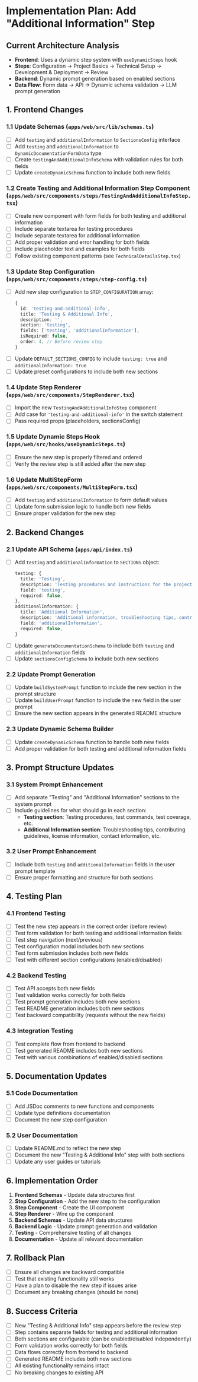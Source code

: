 # Implementation Plan: Add "Additional Information" Step

## Current Architecture Analysis

- **Frontend**: Uses a dynamic step system with `useDynamicSteps` hook
- **Steps**: Configuration → Project Basics → Technical Setup → Development & Deployment → Review
- **Backend**: Dynamic prompt generation based on enabled sections
- **Data Flow**: Form data → API → Dynamic schema validation → LLM prompt generation

## 1. Frontend Changes

### 1.1 Update Schemas (`apps/web/src/lib/schemas.ts`)

- [ ] Add `testing` and `additionalInformation` to `SectionsConfig` interface
- [ ] Add `testing` and `additionalInformation` to `DynamicDocumentationFormData` type
- [ ] Create `testingAndAdditionalInfoSchema` with validation rules for both fields
- [ ] Update `createDynamicSchema` function to include both new fields

### 1.2 Create Testing and Additional Information Step Component (`apps/web/src/components/steps/TestingAndAdditionalInfoStep.tsx`)

- [ ] Create new component with form fields for both testing and additional information
- [ ] Include separate textarea for testing procedures
- [ ] Include separate textarea for additional information
- [ ] Add proper validation and error handling for both fields
- [ ] Include placeholder text and examples for both fields
- [ ] Follow existing component patterns (see `TechnicalDetailsStep.tsx`)

### 1.3 Update Step Configuration (`apps/web/src/components/steps/step-config.ts`)

- [ ] Add new step configuration to `STEP_CONFIGURATION` array:
  ```typescript
  {
    id: 'testing-and-additional-info',
    title: 'Testing & Additional Info',
    description: '',
    section: 'testing',
    fields: ['testing', 'additionalInformation'],
    isRequired: false,
    order: 4, // Before review step
  }
  ```
- [ ] Update `DEFAULT_SECTIONS_CONFIG` to include `testing: true` and `additionalInformation: true`
- [ ] Update preset configurations to include both new sections

### 1.4 Update Step Renderer (`apps/web/src/components/StepRenderer.tsx`)

- [ ] Import the new `TestingAndAdditionalInfoStep` component
- [ ] Add case for `'testing-and-additional-info'` in the switch statement
- [ ] Pass required props (placeholders, sectionsConfig)

### 1.5 Update Dynamic Steps Hook (`apps/web/src/hooks/useDynamicSteps.ts`)

- [ ] Ensure the new step is properly filtered and ordered
- [ ] Verify the review step is still added after the new step

### 1.6 Update MultiStepForm (`apps/web/src/components/MultiStepForm.tsx`)

- [ ] Add `testing` and `additionalInformation` to form default values
- [ ] Update form submission logic to handle both new fields
- [ ] Ensure proper validation for the new step

## 2. Backend Changes

### 2.1 Update API Schema (`apps/api/index.ts`)

- [ ] Add `testing` and `additionalInformation` to `SECTIONS` object:
  ```typescript
  testing: {
    title: 'Testing',
    description: 'Testing procedures and instructions for the project.',
    field: 'testing',
    required: false,
  },
  additionalInformation: {
    title: 'Additional Information',
    description: 'Additional information, troubleshooting tips, contributing guidelines, etc.',
    field: 'additionalInformation',
    required: false,
  }
  ```
- [ ] Update `generateDocumentationSchema` to include both `testing` and `additionalInformation` fields
- [ ] Update `sectionsConfigSchema` to include both new sections

### 2.2 Update Prompt Generation

- [ ] Update `buildSystemPrompt` function to include the new section in the prompt structure
- [ ] Update `buildUserPrompt` function to include the new field in the user prompt
- [ ] Ensure the new section appears in the generated README structure

### 2.3 Update Dynamic Schema Builder

- [ ] Update `createDynamicSchema` function to handle both new fields
- [ ] Add proper validation for both testing and additional information fields

## 3. Prompt Structure Updates

### 3.1 System Prompt Enhancement

- [ ] Add separate "Testing" and "Additional Information" sections to the system prompt
- [ ] Include guidelines for what should go in each section:
  - **Testing section**: Testing procedures, test commands, test coverage, etc.
  - **Additional Information section**: Troubleshooting tips, contributing guidelines, license information, contact information, etc.

### 3.2 User Prompt Enhancement

- [ ] Include both `testing` and `additionalInformation` fields in the user prompt template
- [ ] Ensure proper formatting and structure for both sections

## 4. Testing Plan

### 4.1 Frontend Testing

- [ ] Test the new step appears in the correct order (before review)
- [ ] Test form validation for both testing and additional information fields
- [ ] Test step navigation (next/previous)
- [ ] Test configuration modal includes both new sections
- [ ] Test form submission includes both new fields
- [ ] Test with different section configurations (enabled/disabled)

### 4.2 Backend Testing

- [ ] Test API accepts both new fields
- [ ] Test validation works correctly for both fields
- [ ] Test prompt generation includes both new sections
- [ ] Test README generation includes both new sections
- [ ] Test backward compatibility (requests without the new fields)

### 4.3 Integration Testing

- [ ] Test complete flow from frontend to backend
- [ ] Test generated README includes both new sections
- [ ] Test with various combinations of enabled/disabled sections

## 5. Documentation Updates

### 5.1 Code Documentation

- [ ] Add JSDoc comments to new functions and components
- [ ] Update type definitions documentation
- [ ] Document the new step configuration

### 5.2 User Documentation

- [ ] Update README.md to reflect the new step
- [ ] Document the new "Testing & Additional Info" step with both sections
- [ ] Update any user guides or tutorials

## 6. Implementation Order

1. **Frontend Schemas** - Update data structures first
2. **Step Configuration** - Add the new step to the configuration
3. **Step Component** - Create the UI component
4. **Step Renderer** - Wire up the component
5. **Backend Schemas** - Update API data structures
6. **Backend Logic** - Update prompt generation and validation
7. **Testing** - Comprehensive testing of all changes
8. **Documentation** - Update all relevant documentation

## 7. Rollback Plan

- [ ] Ensure all changes are backward compatible
- [ ] Test that existing functionality still works
- [ ] Have a plan to disable the new step if issues arise
- [ ] Document any breaking changes (should be none)

## 8. Success Criteria

- [ ] New "Testing & Additional Info" step appears before the review step
- [ ] Step contains separate fields for testing and additional information
- [ ] Both sections are configurable (can be enabled/disabled independently)
- [ ] Form validation works correctly for both fields
- [ ] Data flows correctly from frontend to backend
- [ ] Generated README includes both new sections
- [ ] All existing functionality remains intact
- [ ] No breaking changes to existing API
